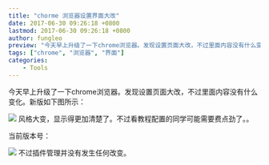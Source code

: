 ```yaml
---
title: "chorme 浏览器设置界面大改"
date: 2017-06-30 09:26:18 +0800
lastmod: 2017-06-30 09:26:18 +0800
author: fungleo
preview: "今天早上升级了一下chrome浏览器。发现设置页面大改，不过里面内容没有什么变化。新版如下图所示：风格大变，显示得更加清楚了。不过看教程配置的同学可能需要费点劲了。。当前版本号：不过插件管理并没有发生任何改变。"
tags: ["chrome", "浏览器", "界面"]
categories:
    - Tools
---
```


今天早上升级了一下chrome浏览器。发现设置页面大改，不过里面内容没有什么变化。新版如下图所示：

![](https://raw.githubusercontent.com/fengcms/articles/master/image/b2/5f4a590373098d04aeccdc472eb920.png)
风格大变，显示得更加清楚了。不过看教程配置的同学可能需要费点劲了。。

当前版本号：

![](https://raw.githubusercontent.com/fengcms/articles/master/image/25/74abc5b87c71e1bb69bd5eb4df6f18.png)
不过插件管理并没有发生任何改变。